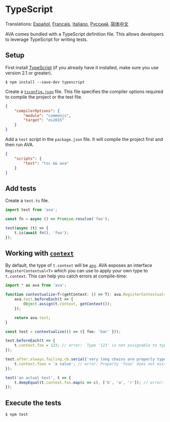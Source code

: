 # TypeScript

Translations: [Español](https://github.com/avajs/ava-docs/blob/master/es_ES/docs/recipes/typescript.md), [Français](https://github.com/avajs/ava-docs/blob/master/fr_FR/docs/recipes/typescript.md), [Italiano](https://github.com/avajs/ava-docs/blob/master/it_IT/docs/recipes/typescript.md), [Русский](https://github.com/avajs/ava-docs/blob/master/ru_RU/docs/recipes/typescript.md), [简体中文](https://github.com/avajs/ava-docs/blob/master/zh_CN/docs/recipes/typescript.md)

AVA comes bundled with a TypeScript definition file. This allows developers to leverage TypeScript for writing tests.

## Setup

First install [TypeScript](https://github.com/Microsoft/TypeScript) (if you already have it installed, make sure you use version 2.1 or greater).

```
$ npm install --save-dev typescript
```

Create a [`tsconfig.json`](https://github.com/Microsoft/TypeScript/wiki/tsconfig.json) file. This file specifies the compiler options required to compile the project or the test file.

```json
{
	"compilerOptions": {
		"module": "commonjs",
		"target": "es2015"
	}
}
```

Add a `test` script in the `package.json` file. It will compile the project first and then run AVA.

```json
{
	"scripts": {
		"test": "tsc && ava"
	}
}
```


## Add tests

Create a `test.ts` file.

```ts
import test from 'ava';

const fn = async () => Promise.resolve('foo');

test(async (t) => {
	t.is(await fn(), 'foo');
});
```

## Working with [`context`](https://github.com/avajs/ava#test-context)

By default, the type of `t.context` will be [`any`](https://www.typescriptlang.org/docs/handbook/basic-types.html#any). AVA exposes an interface `RegisterContextual<T>` which you can use to apply your own type to `t.context`. This can help you catch errors at compile-time:

```ts
import * as ava from 'ava';

function contextualize<T>(getContext: () => T): ava.RegisterContextual<T> {
	ava.test.beforeEach(t => {
		Object.assign(t.context, getContext());
	});

	return ava.test;
}

const test = contextualize(() => ({ foo: 'bar' }));

test.beforeEach(t => {
	t.context.foo = 123; // error:  Type '123' is not assignable to type 'string'
});

test.after.always.failing.cb.serial('very long chains are properly typed', t => {
	t.context.fooo = 'a value'; // error: Property 'fooo' does not exist on type '{ foo: string }'
});

test('an actual test', t => {
	t.deepEqual(t.context.foo.map(c => c), ['b', 'a', 'r']); // error: Property 'map' does not exist on type 'string'
});
```

## Execute the tests

```
$ npm test
```
